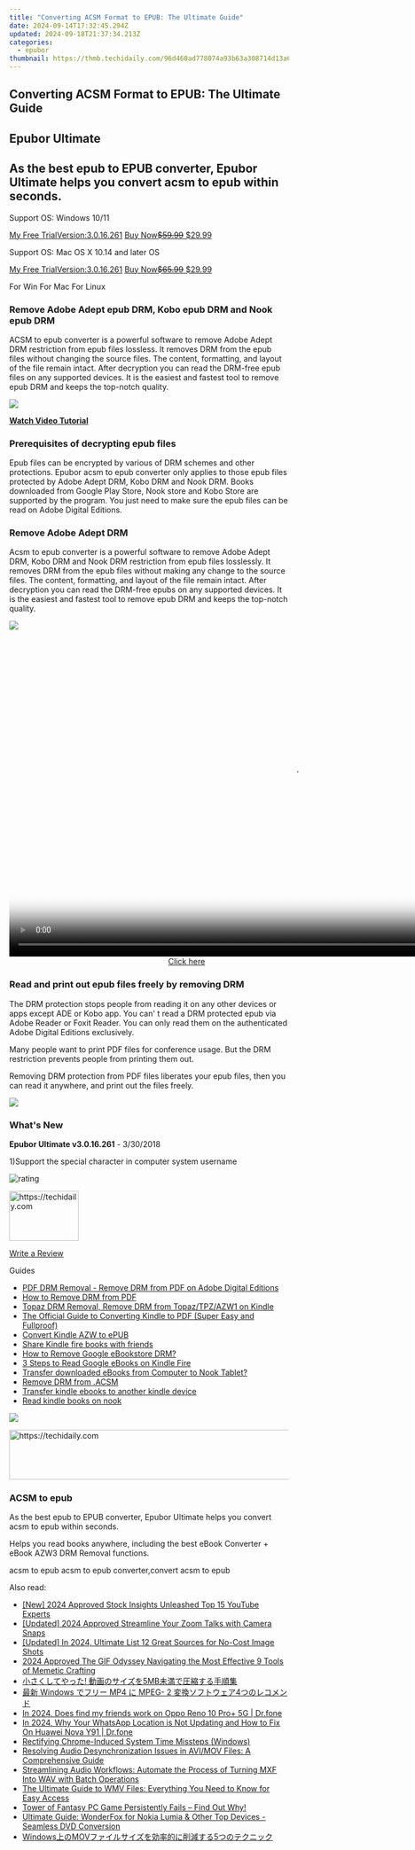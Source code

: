 ```yaml
---
title: "Converting ACSM Format to EPUB: The Ultimate Guide"
date: 2024-09-14T17:32:45.294Z
updated: 2024-09-18T21:37:34.213Z
categories:
  - epubor
thumbnail: https://thmb.techidaily.com/96d460ad778074a93b63a308714d13a6fb98bd643d60a66bb372b318524a5b70.jpg
---
```


## Converting ACSM Format to EPUB: The Ultimate Guide

## Epubor Ultimate

## As the best epub to EPUB converter, Epubor Ultimate helps you convert acsm to epub within seconds.

Support OS: Windows 10/11

[My Free TrialVersion:3.0.16.261](https://tools.techidaily.com/epubor/ultimate/) [Buy Now~~$59.99~~ $29.99](https://tools.techidaily.com/epubor/ultimate/)

Support OS: Mac OS X 10.14 and later OS

[My Free TrialVersion:3.0.16.261](https://tools.techidaily.com/epubor/ultimate/) [Buy Now~~$65.99~~ $29.99](https://tools.techidaily.com/epubor/ultimate/)

For Win For Mac For Linux 

### Remove Adobe Adept epub DRM, Kobo epub DRM and Nook epub DRM

ACSM to epub converter is a powerful software to remove Adobe Adept DRM restriction from epub files lossless. It removes DRM from the epub files without changing the source files. The content, formatting, and layout of the file remain intact. After decryption you can read the DRM-free epub files on any supported devices. It is the easiest and fastest tool to remove epub DRM and keeps the top-notch quality.

[![](http://www.epubor.com/images/ultimate.htmlscreen1.png)](https://www.youtube.com/watch?v=An5PKE7EuJw)

[**Watch Video Tutorial**](https://www.youtube.com/watch?v=An5PKE7EuJw)

### Prerequisites of decrypting epub files

Epub files can be encrypted by various of DRM schemes and other protections. Epubor acsm to epub converter only applies to those epub files protected by Adobe Adept DRM, Kobo DRM and Nook DRM. Books downloaded from Google Play Store, Nook store and Kobo Store are supported by the program. You just need to make sure the epub files can be read on Adobe Digital Editions.

### Remove Adobe Adept DRM

Acsm to epub converter is a powerful software to remove Adobe Adept DRM, Kobo DRM and Nook DRM restriction from epub files losslessly. It removes DRM from the epub files without making any change to the source files. The content, formatting, and layout of the file remain intact. After decryption you can read the DRM-free epubs on any supported devices. It is the easiest and fastest tool to remove epub DRM and keeps the top-notch quality.

![](http://www.epubor.com/images/metadata-edit.png)

<!-- affiliate ads begin -->
<span id="1155462">
					<video width="1024" height="576" style="cursor:pointer"
           poster="//a.impactradius-go.com/display-clicktoplayimage/1155462.png"
           onclick="if(!this.playClicked){this.play();this.setAttribute('controls',true);this.playClicked=true;}">
	   <source src="//a.impactradius-go.com/display-ad/14559-1155462">
	   <img src="//a.impactradius-go.com/display-clicktoplayimage/1155462.png" style="border: none; height: 100%; width: 100%; object-fit: contain">
	</video>
	<div style="width:640px;text-align:center"><a href="javascript:window.open(decodeURIComponent('https%3A%2F%2Fpropmoneyinc.pxf.io%2Fc%2F5597632%2F1155462%2F14559'), '_blank');void(0);">Click here</a></div>
</span>
<img height="0" width="0" src="https://imp.pxf.io/i/5597632/1155462/14559" style="position:absolute;visibility:hidden;" border="0" />
<!-- affiliate ads end -->

### Read and print out epub files freely by removing DRM

The DRM protection stops people from reading it on any other devices or apps except ADE or Kobo app. You can' t read a DRM protected epub via Adobe Reader or Foxit Reader. You can only read them on the authenticated Adobe Digital Editions exclusively. 

Many people want to print PDF files for conference usage. But the DRM restriction prevents people from printing them out.

Removing DRM protection from PDF files liberates your epub files, then you can read it anywhere, and print out the files freely.

![](http://www.epubor.com/images/primary1.png)

### What's New

**Epubor Ultimate v3.0.16.261** \- 3/30/2018

1)Support the special character in computer system username

![rating](http://www.epubor.com/images/star.png)

<!-- affiliate ads begin -->
<a href="https://aligracehair.sjv.io/c/5597632/2135395/19272" target="_top" id="2135395">
  <img src="//a.impactradius-go.com/display-ad/19272-2135395" border="0" alt="https://techidaily.com" width="125" height="90"/>
</a>
<img height="0" width="0" src="https://aligracehair.sjv.io/i/5597632/2135395/19272" style="position:absolute;visibility:hidden;" border="0" />
<!-- affiliate ads end -->

[Write a Review](https://tools.techidaily.com/epubor/ultimate/)

Guides 

* [PDF DRM Removal - Remove DRM from PDF on Adobe Digital Editions](https://tools.techidaily.com/epubor/products/)
* [How to Remove DRM from PDF](https://tools.techidaily.com/epubor/products/)
* [Topaz DRM Removal, Remove DRM from Topaz/TPZ/AZW1 on Kindle](https://tools.techidaily.com/epubor/products/)
* [The Official Guide to Converting Kindle to PDF (Super Easy and Fullproof)](http://www.epubor.com/convert-kindle-to-pdf.html)
* [Convert Kindle AZW to ePUB](https://tools.techidaily.com/epubor/products/)
* [Share Kindle fire books with friends](https://tools.techidaily.com/epubor/products/)
* [How to Remove Google eBookstore DRM?](https://tools.techidaily.com/epubor/products/)
* [3 Steps to Read Google eBooks on Kindle Fire](https://tools.techidaily.com/epubor/products/)
* [Transfer downloaded eBooks from Computer to Nook Tablet?](https://tools.techidaily.com/epubor/transfer/)
* [Remove DRM from .ACSM](https://tools.techidaily.com/epubor/products/)
* [Transfer kindle ebooks to another kindle device](https://tools.techidaily.com/epubor/products/)
* [Read kindle books on nook](https://tools.techidaily.com/epubor/products/)

![](http://www.epubor.com/images/product-guide2.jpg) 

<!-- affiliate ads begin -->
<a href="https://appsumo.8odi.net/c/5597632/2151893/7443" target="_top" id="2151893">
  <img src="//a.impactradius-go.com/display-ad/7443-2151893" border="0" alt="https://techidaily.com" width="728" height="90"/>
</a>
<img height="0" width="0" src="https://appsumo.8odi.net/i/5597632/2151893/7443" style="position:absolute;visibility:hidden;" border="0" />
<!-- affiliate ads end -->

### ACSM to epub

As the best epub to EPUB converter, Epubor Ultimate helps you convert acsm to epub within seconds.

Helps you read books anywhere, including the best eBook Converter + eBook AZW3 DRM Removal functions.

acsm to epub acsm to epub converter,convert acsm to epub

<ins class="adsbygoogle"
     style="display:block"
     data-ad-format="autorelaxed"
     data-ad-client="ca-pub-7571918770474297"
     data-ad-slot="1223367746"></ins>

<ins class="adsbygoogle"
     style="display:block"
     data-ad-client="ca-pub-7571918770474297"
     data-ad-slot="8358498916"
     data-ad-format="auto"
     data-full-width-responsive="true"></ins>

<span class="atpl-alsoreadstyle">Also read:</span>
<div><ul>
<li><a href="https://youtube-webster.techidaily.com/024-approved-stock-insights-unleashed-top-15-youtube-experts/"><u>[New] 2024 Approved Stock Insights Unleashed Top 15 YouTube Experts</u></a></li>
<li><a href="https://screen-activity-recording.techidaily.com/updated-2024-approved-streamline-your-zoom-talks-with-camera-snaps/"><u>[Updated] 2024 Approved Streamline Your Zoom Talks with Camera Snaps</u></a></li>
<li><a href="https://fox-access.techidaily.com/updated-in-2024-ultimate-list-12-great-sources-for-no-cost-image-shots/"><u>[Updated] In 2024, Ultimate List 12 Great Sources for No-Cost Image Shots</u></a></li>
<li><a href="https://some-skills.techidaily.com/2024-approved-the-gif-odyssey-navigating-the-most-effective-9-tools-of-memetic-crafting/"><u>2024 Approved The GIF Odyssey Navigating the Most Effective 9 Tools of Memetic Crafting</u></a></li>
<li><a href="https://discover-able.techidaily.com/1726030591423-5mb/"><u>小さくしてやった! 動画のサイズを5MB未満で圧縮する手順集</u></a></li>
<li><a href="https://discover-able.techidaily.com/windows-mp4-mpeg-2-4/"><u>最新 Windows でフリー MP4 に MPEG- 2 変換ソフトウェア4つのレコメンド</u></a></li>
<li><a href="https://location-social.techidaily.com/in-2024-does-find-my-friends-work-on-oppo-reno-10-proplus-5g-drfone-by-drfone-virtual-android/"><u>In 2024, Does find my friends work on Oppo Reno 10 Pro+ 5G | Dr.fone</u></a></li>
<li><a href="https://location-social.techidaily.com/in-2024-why-your-whatsapp-location-is-not-updating-and-how-to-fix-on-huawei-nova-y91-drfone-by-drfone-virtual-android/"><u>In 2024, Why Your WhatsApp Location is Not Updating and How to Fix On Huawei Nova Y91 | Dr.fone</u></a></li>
<li><a href="https://win11-tips.techidaily.com/rectifying-chrome-induced-system-time-missteps-windows/"><u>Rectifying Chrome-Induced System Time Missteps (Windows)</u></a></li>
<li><a href="https://discover-able.techidaily.com/resolving-audio-desynchronization-issues-in-avimov-files-a-comprehensive-guide/"><u>Resolving Audio Desynchronization Issues in AVI/MOV Files: A Comprehensive Guide</u></a></li>
<li><a href="https://discover-able.techidaily.com/streamlining-audio-workflows-automate-the-process-of-turning-mxf-into-wav-with-batch-operations/"><u>Streamlining Audio Workflows: Automate the Process of Turning MXF Into WAV with Batch Operations</u></a></li>
<li><a href="https://discover-able.techidaily.com/the-ultimate-guide-to-wmv-files-everything-you-need-to-know-for-easy-access/"><u>The Ultimate Guide to WMV Files: Everything You Need to Know for Easy Access</u></a></li>
<li><a href="https://win-solutions.techidaily.com/tower-of-fantasy-pc-game-persistently-fails-find-out-why/"><u>Tower of Fantasy PC Game Persistently Fails – Find Out Why!</u></a></li>
<li><a href="https://discover-able.techidaily.com/ultimate-guide-wonderfox-for-nokia-lumia-and-other-top-devices-seamless-dvd-conversion/"><u>Ultimate Guide: WonderFox for Nokia Lumia & Other Top Devices - Seamless DVD Conversion</u></a></li>
<li><a href="https://discover-able.techidaily.com/windowsmov5/"><u>Windows上のMOVファイルサイズを効率的に削減する5つのテクニック</u></a></li>
</ul></div>

